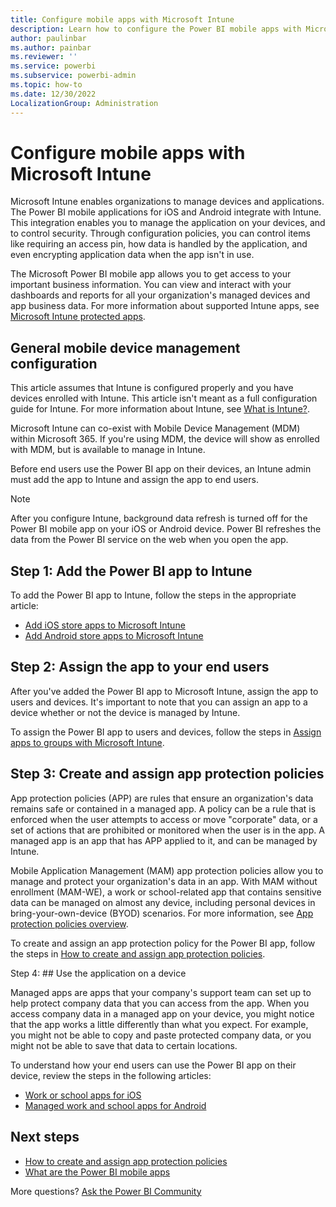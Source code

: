 ```yaml
---
title: Configure mobile apps with Microsoft Intune
description: Learn how to configure the Power BI mobile apps with Microsoft Intune. This includes how to add and deploy the application and how to create a mobile application policy to control security. 
author: paulinbar
ms.author: painbar
ms.reviewer: ''
ms.service: powerbi
ms.subservice: powerbi-admin
ms.topic: how-to
ms.date: 12/30/2022
LocalizationGroup: Administration
---
```


# Configure mobile apps with Microsoft Intune

Microsoft Intune enables organizations to manage devices and applications. The Power BI mobile applications for iOS and Android integrate with Intune. This integration enables you to manage the application on your devices, and to control security. Through configuration policies, you can control items like requiring an access pin, how data is handled by the application, and even encrypting application data when the app isn't in use.

The Microsoft Power BI mobile app allows you to get access to your important business information. You can view and interact with your dashboards and reports for all your organization's managed devices and app business data. For more information about supported Intune apps, see [Microsoft Intune protected apps](/intune/apps/apps-supported-intune-apps).

## General mobile device management configuration

This article assumes that Intune is configured properly and you have devices enrolled with Intune. This article isn't meant as a full configuration guide for Intune. For more information about Intune, see [What is Intune?](/intune/fundamentals/what-is-intune).

Microsoft Intune can co-exist with Mobile Device Management (MDM) within Microsoft 365. If you're using MDM, the device will show as enrolled with MDM, but is available to manage in Intune.

Before end users use the Power BI app on their devices, an Intune admin must add the app to Intune and assign the app to end users.

> [!NOTE]
> After you configure Intune, background data refresh is turned off for the Power BI mobile app on your iOS or Android device. Power BI refreshes the data from the Power BI service on the web when you open the app.

## Step 1: Add the Power BI app to Intune

To add the Power BI app to Intune, follow the steps in the appropriate article:

- [Add iOS store apps to Microsoft Intune](/intune/apps/store-apps-ios)
- [Add Android store apps to Microsoft Intune](/intune/apps/store-apps-android)

## Step 2: Assign the app to your end users

After you've added the Power BI app to Microsoft Intune, assign the app to users and devices. It's important to note that you can assign an app to a device whether or not the device is managed by Intune.

To assign the Power BI app to users and devices, follow the steps in [Assign apps to groups with Microsoft Intune](/intune/apps/apps-deploy).

## Step 3: Create and assign app protection policies

App protection policies (APP) are rules that ensure an organization's data remains safe or contained in a managed app. A policy can be a rule that is enforced when the user attempts to access or move "corporate" data, or a set of actions that are prohibited or monitored when the user is in the app. A managed app is an app that has APP applied to it, and can be managed by Intune.

Mobile Application Management (MAM) app protection policies allow you to manage and protect your organization's data in an app. With MAM without enrollment (MAM-WE), a work or school-related app that contains sensitive data can be managed on almost any device, including personal devices in bring-your-own-device (BYOD) scenarios. For more information, see [App protection policies overview](/intune/apps/app-protection-policy).

To create and assign an app protection policy for the Power BI app, follow the steps in [How to create and assign app protection policies](/intune/apps/app-protection-policies).

Step 4: ## Use the application on a device

Managed apps are apps that your company's support team can set up to help protect company data that you can access from the app. When you access company data in a managed app on your device, you might notice that the app works a little differently than what you expect. For example, you might not be able to copy and paste protected company data, or you might not be able to save that data to certain locations.

To understand how your end users can use the Power BI app on their device, review the steps in the following articles:

- [Work or school apps for iOS](/intune-user-help/use-managed-apps-on-your-device-ios#how-do-i-know-im-using-a-managed-apps)
- [Managed work and school apps for Android](/intune-user-help/use-managed-apps-on-your-device-android)

## Next steps

- [How to create and assign app protection policies](/intune/app-protection-policies)
- [What are the Power BI mobile apps](../consumer/mobile/mobile-apps-for-mobile-devices.md)  

More questions? [Ask the Power BI Community](https://community.powerbi.com/)
